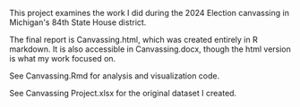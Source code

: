 This project examines the work I did during the 2024 Election canvassing in Michigan's 84th State House district. 

The final report is Canvassing.html, which was created entirely in R markdown. It is also accessible in Canvassing.docx, though the html version is what my work focused on. 

See Canvassing.Rmd for analysis and visualization code. 

See Canvassing Project.xlsx for the original dataset I created. 
